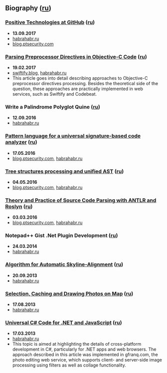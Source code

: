 ## Biography ([ru](Biography/Russian.md))

### [Positive Technologies at GitHub](https://github.com/PositiveTechnologies/PT.Doc/blob/master/Articles/Positive-Technologies-at-GitHub/English.md) ([ru](https://github.com/PositiveTechnologies/PT.Doc/blob/master/Articles/Positive-Technologies-at-GitHub/Russian.md))

* **13.09.2017**
* [habrahabr.ru](https://habrahabr.ru/company/pt/blog/327957/)
* [blog.ptsecurity.com](http://blog.ptsecurity.com/2017/12/positive-technologies-on-github.html)

### [Parsing Preprocessor Directives in Objective-C Code](Parsing-Preprocessor-Directives-in-Objective-C-Code/English.md) ([ru](Parsing-Preprocessor-Directives-in-Objective-C-Code/Russian.md))

* **19.02.2017**
* [swiftify.blog](https://swiftify.blog/2017/01/31/handling-preprocessor-directives-in-objective-c/),
[habrahabr.ru](https://habrahabr.ru/post/318954/)
* This article goes into detail describing approaches 
to Objective-C preprocessor directives processing. Besides the 
theoretical side of the question, these approaches are practically 
implemented in web services, such as Swiftify and Codebeat.

### Write a Palindrome Polyglot Quine ([ru](https://github.com/PositiveTechnologies/PT.Doc/blob/master/Articles/Write-a-palindrome-polyglot-quine/Russian.md))

* **12.09.2016**
* [habrahabr.ru](https://habrahabr.ru/company/pt/blog/309702/)

### [Pattern language for a universal signature-based code analyzer](https://github.com/PositiveTechnologies/PT.Doc/blob/master/Articles/Pattern-language-for-a-universal-signature-based-code-analyzer/English.md) ([ru](https://github.com/PositiveTechnologies/PT.Doc/blob/master/Articles/Pattern-language-for-a-universal-signature-based-code-analyzer/Russian.md))

* **17.05.2016**
* [blog.ptsecurity.com](http://blog.ptsecurity.com/2016/08/pattern-language-for-univeral-signature.html),
[habrahabr.ru](https://habrahabr.ru/company/pt/blog/300946/)

### [Tree structures processing and unified AST](https://github.com/PositiveTechnologies/PT.Doc/blob/master/Articles/Tree-structures-processing-and-unified-AST/English.md) ([ru](https://github.com/PositiveTechnologies/PT.Doc/blob/master/Articles/Tree-structures-processing-and-unified-AST/Russian.md))

* **04.05.2016**
* [blog.ptsecurity.com](http://blog.ptsecurity.com/2016/07/tree-structures-processing-and-unified.html),
[habrahabr.ru](https://habrahabr.ru/company/pt/blog/210060/)

### [Theory and Practice of Source Code Parsing with ANTLR and Roslyn](https://github.com/PositiveTechnologies/PT.Doc/blob/master/Articles/Theory-and-Practice-of-source-code-parsing-with-ANTLR-and-Roslyn/English.md) ([ru](https://github.com/PositiveTechnologies/PT.Doc/blob/master/Articles/Theory-and-Practice-of-source-code-parsing-with-ANTLR-and-Roslyn/Russian.md))

* **03.03.2016**
* [blog.ptsecurity.com](http://blog.ptsecurity.com/2016/06/theory-and-practice-of-source-code.html),
[habrahabr.ru](https://habrahabr.ru/company/pt/blog/210772/)

### Notepad++ Gist .Net Plugin Development ([ru](Notepad++-Gist-NET-Plugin-Development/Russian.md))

* **24.03.2014**
* [habrahabr.ru](https://habrahabr.ru/post/215769/)

### [Algorithm for Automatic Skyline-Alignment](Automatic-Skyline-Alignment/English.md) ([ru](Automatic-Skyline-Alignment/Russian.md))

* **20.09.2013**
* [habrahabr.ru](https://habrahabr.ru/post/194580/)

### [Selection, Caching and Drawing Photos on Map](Selection-Caching-and-Drawing-Photos-on-Map/English.md) ([ru](Selection-Caching-and-Drawing-Photos-on-Map/Russian.md))

* **17.08.2013**
* [habrahabr.ru](https://habrahabr.ru/post/182532/)

### [Universal C# Code for .NET and JavaScript](Universal-CSharp-Code-for-NET-and-JavaScript/English.md) ([ru](Universal-CSharp-Code-for-NET-and-JavaScript/Russian.md))

* **17.03.2013**
* [habrahabr.ru](https://habrahabr.ru/post/164439/)
* This topic is aimed at highlighting the details of
cross-platform development in C\#, particularly for .NET apps and web
browsers. The approach described in this article was implemented in
gfranq.com, the photo editing web service, which supports client- and
server-side image processing using filters as well as collage
functionality.